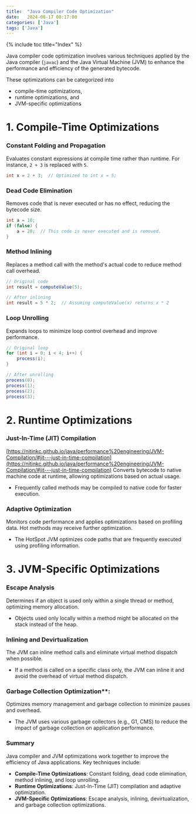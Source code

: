 ```yaml
---
title:  "Java Compiler Code Optimization"
date:   2024-08-17 00:17:00
categories: ['Java']
tags: ['Java']
---
```


{% include toc title="Index" %}

Java compiler code optimization involves various techniques applied by the Java compiler (`javac`) and 
the Java Virtual Machine (JVM) to enhance the performance and efficiency of the generated bytecode. 

These optimizations can be categorized into
- compile-time optimizations, 
- runtime optimizations, and 
- JVM-specific optimizations

# 1. Compile-Time Optimizations

### Constant Folding and Propagation
Evaluates constant expressions at compile time rather than runtime. For instance, `2 + 3` is replaced with `5`.

```java
int x = 2 + 3;  // Optimized to int x = 5;
```

### Dead Code Elimination
Removes code that is never executed or has no effect, reducing the bytecode size.

```java
int a = 10;
if (false) {
    a = 20;  // This code is never executed and is removed.
}
```

### Method Inlining
Replaces a method call with the method's actual code to reduce method call overhead.

```java
// Original code
int result = computeValue(5);

// After inlining
int result = 5 * 2;  // Assuming computeValue(x) returns x * 2
```

### Loop Unrolling
Expands loops to minimize loop control overhead and improve performance.
```java
// Original loop
for (int i = 0; i < 4; i++) {
    process(i);
}

// After unrolling
process(0);
process(1);
process(2);
process(3);
```

# 2. Runtime Optimizations

### Just-In-Time (JIT) Compilation
[https://nitinkc.github.io/java/performance%20engineering/JVM-Compilation/#jit---just-in-time-compilation](https://nitinkc.github.io/java/performance%20engineering/JVM-Compilation/#jit---just-in-time-compilation)
Converts bytecode to native machine code at runtime, allowing optimizations based on actual usage.
- Frequently called methods may be compiled to native code for faster execution.

### Adaptive Optimization
Monitors code performance and applies optimizations based on profiling data. Hot methods may receive further optimization.
- The HotSpot JVM optimizes code paths that are frequently executed using profiling information.

# 3. JVM-Specific Optimizations

### Escape Analysis
Determines if an object is used only within a single thread or method, optimizing memory allocation.
- Objects used only locally within a method might be allocated on the stack instead of the heap.

### Inlining and Devirtualization
The JVM can inline method calls and eliminate virtual method dispatch when possible.
- If a method is called on a specific class only, the JVM can inline it and avoid the overhead of virtual method dispatch.

### Garbage Collection Optimization**:
Optimizes memory management and garbage collection to minimize pauses and overhead.
- The JVM uses various garbage collectors (e.g., G1, CMS) to reduce the impact of garbage collection on application performance.

### Summary

Java compiler and JVM optimizations work together to improve the efficiency of Java applications. Key techniques include:

- **Compile-Time Optimizations**: Constant folding, dead code elimination, method inlining, and loop unrolling.
- **Runtime Optimizations**: Just-In-Time (JIT) compilation and adaptive optimization.
- **JVM-Specific Optimizations**: Escape analysis, inlining, devirtualization, and garbage collection optimizations.
